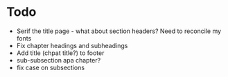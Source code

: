 # Todo

* Serif the title page - what about section headers?  Need to reconcile my fonts
* Fix chapter headings and subheadings
* Add title (chpat title?) to footer
* sub-subsection apa chapter?
* fix case on subsections